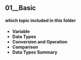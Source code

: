 ## 01__Basic
#### which topic included in this folder
*  **Variable**
*  **Data Types**
*  **Conversion and Operation**
*  **Comparison**
*  **Data Types Summary**